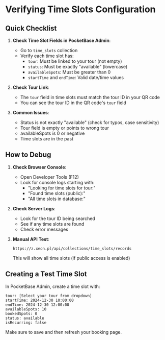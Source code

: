 # Verifying Time Slots Configuration

## Quick Checklist

1. **Check Time Slot Fields in PocketBase Admin**:
   - Go to `time_slots` collection
   - Verify each time slot has:
     - `tour`: Must be linked to your tour (not empty)
     - `status`: Must be exactly "available" (lowercase)
     - `availableSpots`: Must be greater than 0
     - `startTime` and `endTime`: Valid date/time values

2. **Check Tour Link**:
   - The `tour` field in time slots must match the tour ID in your QR code
   - You can see the tour ID in the QR code's `tour` field

3. **Common Issues**:
   - Status is not exactly "available" (check for typos, case sensitivity)
   - Tour field is empty or points to wrong tour
   - availableSpots is 0 or negative
   - Time slots are in the past

## How to Debug

1. **Check Browser Console**:
   - Open Developer Tools (F12)
   - Look for console logs starting with:
     - "Looking for time slots for tour:"
     - "Found time slots (public):"
     - "All time slots in database:"

2. **Check Server Logs**:
   - Look for the tour ID being searched
   - See if any time slots are found
   - Check error messages

3. **Manual API Test**:
   ```
   https://z.xeon.pl/api/collections/time_slots/records
   ```
   This will show all time slots (if public access is enabled)

## Creating a Test Time Slot

In PocketBase Admin, create a time slot with:

```
tour: [Select your tour from dropdown]
startTime: 2024-12-30 10:00:00
endTime: 2024-12-30 12:00:00
availableSpots: 10
bookedSpots: 0
status: available
isRecurring: false
```

Make sure to save and then refresh your booking page. 